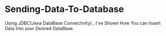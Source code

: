 # Sending-Data-To-Database
Using JDBC(Java DataBase Connectivity) , I've Shown How You can Insert Data Into your Desired DataBase. 
